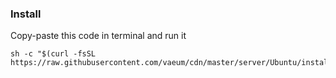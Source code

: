 ### Install

Copy-paste this code in terminal and run it

```
sh -c "$(curl -fsSL https://raw.githubusercontent.com/vaeum/cdn/master/server/Ubuntu/install.sh)"
```
